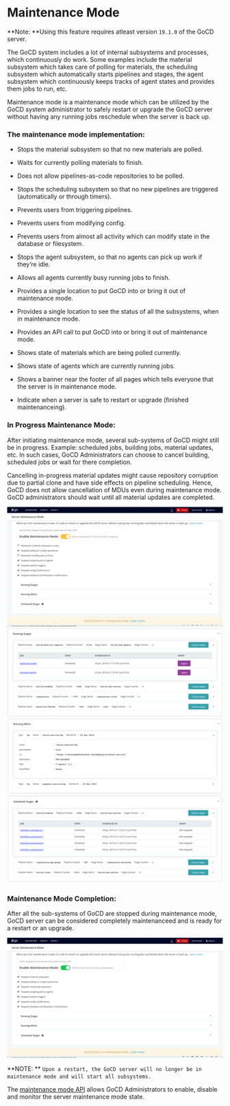 # **Maintenance Mode**

**Note: **Using this feature requires atleast version `19.1.0`  of the GoCD server.

The GoCD system includes a lot of internal subsystems and processes, which continuously do work.
Some examples include the material subsystem which takes care of polling for materials, the scheduling subsystem which automatically starts pipelines and stages, the agent subsystem which continuously keeps tracks of agent states and provides them jobs to run, etc.

Maintenance mode is a maintenance mode which can be utilized by the GoCD system administrator to safely restart or upgrade the GoCD server without having any running jobs reschedule when the server is back up.

### The maintenance mode implementation:
  - Stops the material subsystem so that no new materials are polled.
  - Waits for currently polling materials to finish.
  - Does not allow pipelines-as-code repositories to be polled.

  - Stops the scheduling subsystem so that no new pipelines are triggered (automatically or through timers).
  - Prevents users from triggering pipelines.

  - Prevents users from modifying config.
  - Prevents users from almost all activity which can modify state in the database or filesystem.

  - Stops the agent subsystem, so that no agents can pick up work if they’re idle.
  - Allows all agents currently busy running jobs to finish.

  - Provides a single location to put GoCD into or bring it out of maintenance mode.
  - Provides a single location to see the status of all the subsystems, when in maintenance mode.
  - Provides an API call to put GoCD into or bring it out of maintenance mode.
  - Shows state of materials which are being polled currently.
  - Shows state of agents which are currently running jobs.
  - Shows a banner near the footer of all pages which tells everyone that the server is in maintenance mode.
  - Indicate when a server is safe to restart or upgrade (finished maintenanceing).

### In Progress Maintenance Mode:
After initiating maintenance mode, several sub-systems of GoCD might still be in progress. Example: scheduled jobs, building jobs, material updates, etc.
In such cases, GoCD Administrators can choose to cancel building, scheduled jobs or wait for there completion.

Cancelling in-progress material updates might cause repository corruption due to partial clone and have side effects on pipeline scheduling.
Hence, GoCD does not allow cancellation of MDUs even during maintenance mode. GoCD administrators should wait until all material updates are completed.

![](../resources/images/advanced_usage/maintenance_mode/in_progress_maintenance_mode.png)
![](../resources/images/advanced_usage/maintenance_mode/running_stages.png)
![](../resources/images/advanced_usage/maintenance_mode/running_mdus.png)
![](../resources/images/advanced_usage/maintenance_mode/scheduled_stages.png)

### Maintenance Mode Completion:
After all the sub-systems of GoCD are stopped during maintenance mode, GoCD server can be considered completely maintenanceed and is ready for a restart or an upgrade.

![](../resources/images/advanced_usage/maintenance_mode/completed_maintenance_mode.png)

**NOTE: ** `Upon a restart, the GoCD server will no longer be in maintenance mode and will start all subsystems.`

The [maintenance mode API](https://api.gocd.org/current/#maintenance-mode) allows GoCD Administrators to enable, disable and monitor the server maintenance mode state.

